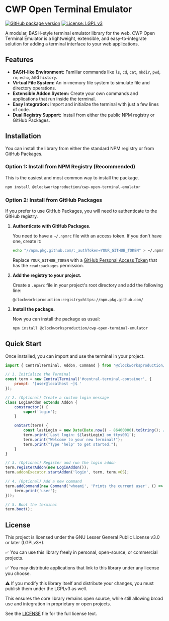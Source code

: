 # CWP Open Terminal Emulator

[![GitHub package version](https://img.shields.io/github/package-json/v/ClockWorksProduction/CWPs-OpenSource-BASHstyle-Terminal-emulator?filename=CWP_OpenTerminalEmmulator_CORE/package.json)](https://github.com/ClockWorksProduction/CWPs-OpenSource-BASHstyle-Terminal-emulator/pkgs/npm/cwp-open-terminal-emulator)
[![License: LGPL v3](https://img.shields.io/badge/License-LGPLv3-blue.svg)](https://www.gnu.org/licenses/lgpl-3.0)

A modular, BASH-style terminal emulator library for the web. CWP Open Terminal Emulator is a lightweight, extensible, and easy-to-integrate solution for adding a terminal interface to your web applications.

## Features

- **BASH-like Environment:** Familiar commands like `ls`, `cd`, `cat`, `mkdir`, `pwd`, `rm`, `echo`, and `history`.
- **Virtual File System:** An in-memory file system to simulate file and directory operations.
- **Extensible Addon System:** Create your own commands and applications that run inside the terminal.
- **Easy Integration:** Import and initialize the terminal with just a few lines of code.
- **Dual Registry Support:** Install from either the public NPM registry or GitHub Packages.

## Installation

You can install the library from either the standard NPM registry or from GitHub Packages.

### Option 1: Install from NPM Registry (Recommended)

This is the easiest and most common way to install the package.

```bash
npm install @clockworksproduction/cwp-open-terminal-emulator
```

### Option 2: Install from GitHub Packages

If you prefer to use GitHub Packages, you will need to authenticate to the GitHub registry.

1.  **Authenticate with GitHub Packages.**

    You need to have a `~/.npmrc` file with an access token. If you don't have one, create it:

    ```bash
    echo "//npm.pkg.github.com/:_authToken=YOUR_GITHUB_TOKEN" > ~/.npmrc
    ```

    Replace `YOUR_GITHUB_TOKEN` with a [GitHub Personal Access Token](https://docs.github.com/en/authentication/keeping-your-account-and-data-secure/managing-your-personal-access-tokens) that has the `read:packages` permission.

2.  **Add the registry to your project.**

    Create a `.npmrc` file in your project's root directory and add the following line:

    ```
    @clockworksproduction:registry=https://npm.pkg.github.com/
    ```

3.  **Install the package.**

    Now you can install the package as usual:

    ```bash
    npm install @clockworksproduction/cwp-open-terminal-emulator
    ```

## Quick Start

Once installed, you can import and use the terminal in your project.

```javascript
import { CentralTerminal, Addon, Command } from '@clockworksproduction/cwp-open-terminal-emulator';

// 1. Initialize the Terminal
const term = new CentralTerminal('#central-terminal-container', {
    prompt: '[user@localhost ~]$ '
});

// 2. (Optional) Create a custom login message
class LoginAddon extends Addon {
    constructor() {
        super('login');
    }

    onStart(term) {
        const lastLogin = new Date(Date.now() - 86400000).toString(); // 24 hours ago
        term.print(`Last login: ${lastLogin} on ttys001`);
        term.print("Welcome to your new terminal!");
        term.print("Type 'help' to get started.");
    }
}

// 3. (Optional) Register and run the login addon
term.registerAddon(new LoginAddon());
term.addonExecutor.startAddon('login', term, term.vOS);

// 4. (Optional) Add a new command
term.addCommand(new Command('whoami', 'Prints the current user', () => {
    term.print('user');
}));

// 5. Boot the terminal
term.boot();
```

## License

This project is licensed under the GNU Lesser General Public License v3.0 or later (LGPLv3+).

✅ You can use this library freely in personal, open-source, or commercial projects.

✅ You may distribute applications that link to this library under any license you choose.

⚠️ If you modify this library itself and distribute your changes, you must publish them under the LGPLv3 as well.

This ensures the core library remains open source, while still allowing broad use and integration in proprietary or open projects.

See the [LICENSE](LICENSE) file for the full license text.